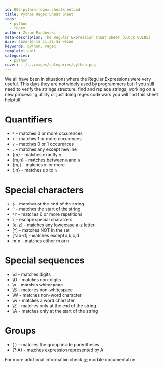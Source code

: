 ```yaml
---
id: 003-python-regex-cheatsheet.md
title: Python Regex Cheat Sheet
tags:
  - python
  - regex
author: Zoran Pandovski
meta-description: The Regular Expression Cheat Sheet [QUICK GUIDE]
date: 2020-05-19 21:38:51 +0200
keywords: python, regex
template: post
categories:
  - python
cover: ../../images/categories/python.png
---
```


We all have been in situations where the Regular Expressions were very useful. This days they are not widely used by programmers but if you still need to verify the strings structure, find and replace strings, working on a new processing utility or just doing regex code wars you will find this sheet helpfull.

# Quantifiers

* `*` - matches 0 or more occurences
* `+` - matches 1 or more occurences 
* `?` - matches 0 or 1 occurences 
* `.` - matches any except newline
* {m} - matches exactly `m`
* {m,n} - matches between `m` and `n`
* {m,} - matches `m `or more
* {,n} - matches up to `n`

# Special characters
* `$` - matches at the end of the string
* `^` - matches the start of the string
* `*?` - matches 0 or more repetitions
* `\` - escape special characters
* [a-z] - matches any lowercase a-z letter
* [^] - matches NOT in the set
* [^ab-d] - matches except a,b,c,d
* m|n - matches either m or n

# Special sequences

* \d - matches digits
* \D - matches non-digits
* \s - matches whitespace
* \S - matches non-whitespace
* \W - matches non-word character
* \w - matches a word character
* \Z - matches only at the end of the string
* \A - matches only at the start of the string

# Groups
* ( ) - matches the group inside parentheses
* (?:A) - matches expression represented by A

For more additional information check [re](https://docs.python.org/3/library/re.html) module documentation.
